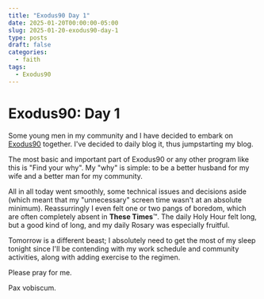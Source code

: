 ```yaml
---
title: "Exodus90 Day 1"
date: 2025-01-20T00:00:00-05:00
slug: 2025-01-20-exodus90-day-1
type: posts
draft: false
categories:
  - faith
tags:
  - Exodus90
---
```


# Exodus90: Day 1

Some young men in my community and I have decided to embark on [Exodus90](https://exodus90.com/) together. I've decided to daily blog it, thus jumpstarting my blog.

The most basic and important part of Exodus90 or any other program like this is "Find your why". My "why" is simple: to be a better husband for my wife and a better man for my community.

All in all today went smoothly, some technical issues and decisions aside (which meant that my "unnecessary" screen time wasn't at an absolute minimum). Reassurringly I even felt one or two pangs of boredom, which are often completely absent in **These Times**™. The daily Holy Hour felt long, but a good kind of long, and my daily Rosary was especially fruitful.

Tomorrow is a different beast; I absolutely need to get the most of my sleep tonight since I'll be contending with my work schedule and community activities, along with adding exercise to the regimen.

Please pray for me.

Pax vobiscum.